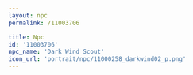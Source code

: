 ```yaml
---
layout: npc
permalink: /11003706

title: Npc
id: '11003706'
npc_name: 'Dark Wind Scout'
icon_url: 'portrait/npc/11000258_darkwind02_p.png'
---
```

